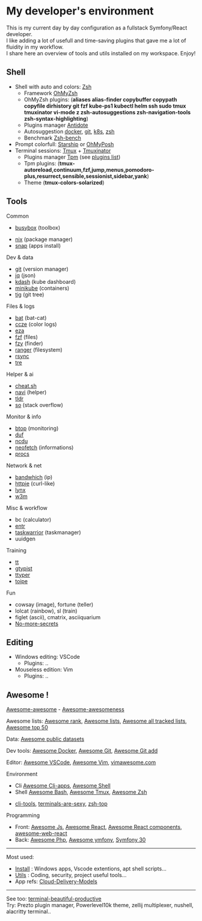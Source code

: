 # My developer's environment

This is my current day by day configuration as a fullstack Symfony/React developer.      
I like adding a lot of usefull and time-saving plugins that gave me a lot of fluidity in my workflow.    
I share here an overview of tools and utils installed on my workspace. Enjoy!   

## Shell

- Shell with auto and colors: [Zsh](https://wiki.ubuntu-fr.org/zsh)
  + Framework [OhMyZsh](https://ohmyz.sh)
  + OhMyZsh plugins: (**aliases alias-finder copybuffer copypath copyfile dirhistory git fzf kube-ps1 kubectl helm ssh sudo tmux tmuxinator vi-mode z zsh-autosuggestions zsh-navigation-tools zsh-syntax-highlighting**)  
  + Plugins manager [Antidote](https://getantidote.github.io)
  + Autosuggestion [docker](https://docs.docker.com/engine/cli/completion), [git](https://github.com/git/git/blob/master/contrib/completion/git-completion.bash), [k8s](https://kubernetes.io/fr/docs/tasks/tools/install-kubectl/#kubectl-autocompletion-2), [zsh](https://github.com/zsh-users/zsh-autosuggestions)
  + Benchmark [Zsh-bench](https://github.com/romkatv/zsh-bench)
- Prompt colorfull: [Starship](https://starship.rs) or [OhMyPosh](https://ohmyposh.dev)
- Terminal sessions: [Tmux](https://doc.ubuntu-fr.org/tmux) + [Tmuxinator](https://github.com/tmuxinator/tmuxinator)
  + Plugins manager [Tpm](https://github.com/tmux-plugins/tpm) (see [plugins list](https://github.com/tmux-plugins/list))
  + Tpm plugins: (**tmux-autoreload,continuum,fzf,jump,menus,pomodoro-plus,resurrect,sensible,sessionist,sidebar,yank**) 
  + Theme (**tmux-colors-solarized**)
 
## Tools
 
Common
- [busybox](https://busybox.net) (toolbox)
+ [nix](https://nixos.org) (package manager)
+ [snap](https://snapcraft.io/) (apps install)

Dev & data  
- [git](https://git-scm.com) (version manager)
- [jq](https://jqlang.github.io/jq) (json)
- [kdash](https://github.com/kdash-rs/kdash) (kube dashboard)
- [minikube](https://minikube.sigs.k8s.io) (containers)
- [tig](https://jonas.github.io/tig) (git tree)

Files & logs
+ [bat](https://github.com/sharkdp/bat) (bat-cat)
+ [ccze](https://github.com/cornet/ccze) (color logs)
+ [eza](https://github.com/eza-community/eza)
+ [fzf](https://github.com/junegunn/fzf) (files)
+ [fzy](https://github.com/jhawthorn/fzy) (finder)
+ [ranger](https://github.com/ranger/ranger) (filesystem)
+ [rsync](https://doc.ubuntu-fr.org/rsync)
+ [tre](https://github.com/dduan/tre)

Helper & ai
* [cheat.sh](https://github.com/chubin/cheat.sh)
* [navi](https://github.com/denisidoro/navi) (helper)
* [tldr](https://tldr.sh)
* [so](https://github.com/samtay/so) (stack overflow)

Monitor & info
+ [btop](https://github.com/aristocratos/btop) (monitoring)
+ [duf](https://github.com/muesli/duf)
+ [ncdu](https://dev.yorhel.nl/ncdu)
+ [neofetch](https://github.com/dylanaraps/neofetch) (informations)
+ [procs](https://github.com/dalance/procs)

Network & net
+ [bandwhich](https://github.com/imsnif/bandwhich) (ip)
+ [httpie](https://httpie.io) (curl-like)
+ [lynx](https://lynx.invisible-island.net)
+ [w3m](https://doc.ubuntu-fr.org/w3m)

Misc & workflow
+ bc (calculator)
+ [entr](https://github.com/eradman/entr)
+ [taskwarrior](https://taskwarrior.org) (taskmanager)
+ uuidgen

Training
+ [tt](https://github.com/lemnos/tt)
+ [gtypist](https://www.gnu.org/software/gtypist)
+ [ttyper](https://github.com/max-niederman/ttyper)
+ [toipe](https://github.com/Samyak2/toipe)

Fun
+ cowsay (image), fortune (teller)
+ lolcat (rainbow), sl (train)
+ figlet (ascii), cmatrix, asciiquarium
+ [No-more-secrets](https://github.com/bartobri/no-more-secrets)

## Editing

- Windows editing: VSCode
  + Plugins: ..
- Mouseless edition: Vim
  + Plugins: ..

## Awesome !

[Awesome-awesome](https://github.com/emijrp/awesome-awesome) - [Awesome-awesomeness](https://github.com/bayandin/awesome-awesomeness)

Awesome lists: [Awesome rank](https://awesomerank.github.io), [Awesome lists](https://github.com/sindresorhus/awesome), [Awesome all tracked lists](https://www.trackawesomelist.com/#all-tracked-list), [Awesome top 50](https://www.trackawesomelist.com/#top-50-awesome-list)

Data: [Awesome public datasets](https://github.com/awesomedata/awesome-public-datasets)

Dev tools: [Awesome Docker](https://github.com/veggiemonk/awesome-docker), [Awesome Git](https://github.com/dictcp/awesome-git), [Awesome Git add](https://project-awesome.org/stevemao/awesome-git-addons)

Editor: [Awesome VSCode](https://github.com/viatsko/awesome-vscode), [Awesome Vim](https://github.com/akrawchyk/awesome-vim), [vimawesome.com](https://vimawesome.com)

Environment
- Cli [Awesome Cli-apps](https://github.com/agarrharr/awesome-cli-apps), [Awesome Shell](https://awesomerank.github.io/lists/alebcay/awesome-shell.html)
- Shell [Awesome Bash](https://github.com/awesome-lists/awesome-bash), [Awesome Tmux](https://github.com/rothgar/awesome-tmux), [Awesome Zsh](https://awesomerank.github.io/lists/unixorn/awesome-zsh-plugins.html)
+ [cli-tools](https://dev.to/lissy93/cli-tools-you-cant-live-without-57f6), [terminals-are-sexy](https://github.com/k4m4/terminals-are-sexy), [zsh-top](https://safjan.com/top-popular-zsh-plugins-on-github-2023)

Programming
- Front: [Awesome Js](https://github.com/sorrycc/awesome-javascript), [Awesome React](https://github.com/enaqx/awesome-react), [Awesome React components](https://github.com/brillout/awesome-react-components), [awesome-web-react](https://awesome-web-react.js.org)
- Back: [Awesome Php](https://github.com/ziadoz/awesome-php), [Awesome ymfony](https://github.com/sitepoint-editors/awesome-symfony), [Symfony 30](https://symfony.com/blog/the-30-most-useful-symfony-bundles-and-making-them-even-better)


---
Most used:
- [Install](https://github.com/cylmat/docs/tree/main/install) : Windows apps, Vscode extentions, apt shell scripts... 
- [Utils](https://github.com/cylmat/docs/tree/main/Utils) : Coding, security, project useful tools...
- App refs: [Cloud-Delivery-Models](https://github.com/cylmat/docs/blob/main/Form/Archilog/Cloud-Delivery-Models.png)

---
See too: [terminal-beautiful-productive](https://dev.to/yogeshdev/make-your-unix-terminal-beautiful-productive-c1d)  
Try: Prezto plugin manager, Powerlevel10k theme, zellij multiplexer, nushell, alacritty terminal..  
